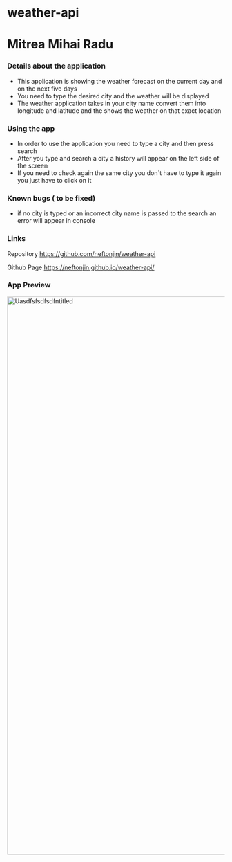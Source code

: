 # weather-api

# Mitrea Mihai Radu 


### Details about the application

- This application is showing the weather forecast on the current day and on the next five days
- You need to type the desired city and the weather will be displayed 
- The weather application takes in your city name convert them into longitude and latitude and the shows the weather on that exact location 

### Using the app
- In order to use the application you need to type a city and then press search
- After you type and search a city a history will appear on the left side of the screen
- If you need to check again the same city you don`t have to type it again you just have to click on it 

### Known bugs  ( to be fixed)

- if no city is typed or an incorrect city name is passed to the search an error will appear in console 

### Links 

   Repository   https://github.com/neftonjin/weather-api

   Github Page   https://neftonjin.github.io/weather-api/


### App Preview


<img width="1290" alt="Uasdfsfsdfsdfntitled" src="https://user-images.githubusercontent.com/25286630/218143564-8c697cb8-b659-4150-911a-c5ba45309f20.png">